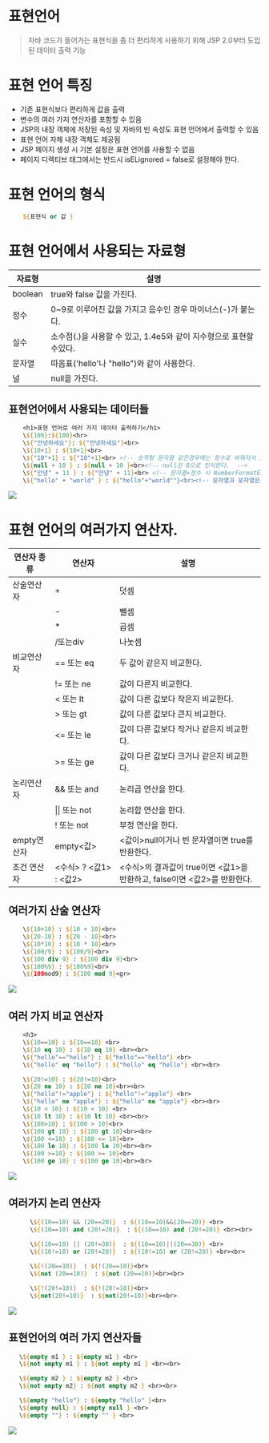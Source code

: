 # 표현언어
> 자바 코드가 들어가는 표현식을 좀 더 편리하게 사용하기 위해 JSP 2.0부터 도입된 데이터 출력 기능

# 표현 언어 특징
-  기존 표현식보다 편리하게 값을 출력
- 변수의 여러 가지 연산자를 포함할 수 있음
- JSP의 내장 객체에 저장된 속성 및 자바의 빈 속성도 표현 언어에서 출력할 수 있음
- 표현 언어 자체 내장 객체도 제공됨
- JSP 페이지 생성 시 기본 설정은 표현 언어를 사용할 수 없음
- 페이지 디렉티브 태그에서는 반드시 isELignored = false로 설정해야 한다.

# 표현 언어의 형식
```jsp
    ${표현식 or 값 }
```

# 표현 언어에서 사용되는 자료형
|자료형|설명|
|----|----|
|boolean| true와 false 값을 가진다. |
|정수| 0~9로 이루어진 값을 가지고 음수인 경우 마이너스(-)가 붙는다.|
|실수| 소수점(.)을 사용할 수 있고, 1.4e5와 같이 지수형으로 표현할 수있다.|
|문자열|따옴표('hello'나 "hello")와 같이 사용한다.|
|널|null을 가진다.|

## **표현언어에서 사용되는 데이터들**
```jsp
	<h1>표현 언어로 여러 가지 데이터 출력하기</h1>
	\${100}:${100}<hr>
	\${"안녕하세요"}: ${"안녕하세요"}<br>
	\${10+1} : ${10+1}<br> 
	\${"10"+1} : ${"10"+1}<br> <!-- 숫자형 문자열 같은경우에는 정수로 바꿔저서 10 +1로 연산이 가능하다 -->
	\${null + 10 } : ${null + 10 }<br><!-- null은 0으로 인식한다.  -->
	\${"안녕" + 11 } : ${"안녕" + 11}<br> <!-- 문자열+정수 시 NumberFormatException에러 발생  -->
	\${"hello" + "world" } : ${"hello"+"world""}<br><!-- 문자열과 문자열은 더할 수 없다.  -->
```
<img src ="https://user-images.githubusercontent.com/69107255/107801186-1d15d900-6da3-11eb-8092-375d0299a2af.png">

# 표현 언어의 여러가지 연산자.
|연산자 종류|연산자|설명|
|----|----|----|
|산술연산자|+|덧셈
||-|뺄셈|
||*|곱셈|
||/또는div|나눗셈|
|비교연산자|== 또는 eq|두 값이 같은지 비교한다.|
||!= 또는 ne|값이 다른지 비교한다.
||< 또는 lt |값이 다른 값보다 작은지 비교한다.|
||> 또는 gt|값이 다른 값보다 큰지 비교한다.|
||<= 또는 le|값이 다른 값보다 작거나 같은지 비교한다.|
||>= 또는 ge|값이 다른 값보다 크거나 같은지 비교한다.|
|논리연산자| && 또는 and|논리곱 연산을 한다.
||&#124;&#124; 또는 not|논리합 연산을 한다.
||! 또는 not|부정 연산을 한다.|
|empty연산자|empty<값>|<값이>null이거나 빈 문자열이면 true를 반환한다.|
|조건 연산자|<수식> ? <값1> : <값2>|<수식>의 결과값이 true이면 <값1>을 반환하고, false이면 <값2>를 반환한다.|

## **여러가지 산술 연산자**
```jsp
	\${10+10} : ${10 + 10}<br>
	\${20-10} : ${20 - 10}<br>
	\${10*10} : ${10 * 10}<br>
	\${100/9} : ${100/9}<br>
	\${100 div 9} : ${100 div 9}<br>
	\${100%9} : ${100%9}<br>
	\${100mod9} : ${100 mod 9}<gr>
```

<img src ="https://user-images.githubusercontent.com/69107255/107801317-4171b580-6da3-11eb-873c-7d572e58ee68.png" >

## **여러 가지 비교 연산자**
```jsp
    <h3>
    \${10==10} : ${10==10} <br>
    \${10 eq 10} : ${10 eq 10} <br><br>
    \${"hello"=="hello"} : ${"hello"=="hello"} <br>
    \${"hello" eq "hello"} : ${"hello" eq "hello"} <br><br>

    \${20!=10} : ${20!=10}<br>
    \${20 ne 10} : ${20 ne 10}<br><br>
    \${"hello"!="apple"} : ${"hello"!="apple"} <br>
    \${"hello" ne "apple"} : ${"hello" ne "apple"} <br><br>
    \${10 < 10} : ${10 < 10} <br>
    \${10 lt 10} : ${10 lt 10} <br><br>
    \${100>10} : ${100 > 10}<br>
    \${100 gt 10} : ${100 gt 10}<br><br>
    \${100 <=10} : ${100 <= 10}<br>
    \${100 le 10} : ${100 le 10}<br><br>
    \${100 >=10} : ${100 >= 10}<br>
    \${100 ge 10} : ${100 ge 10}<br><br>
```

<img src ="https://user-images.githubusercontent.com/69107255/107802503-bf828c00-6da4-11eb-9758-f3f6f691de00.png">


## **여러가지 논리 연산자**

```jsp
      \${(10==10) && (20==20)}  : ${(10==10)&&(20==20)} <br>
      \${(10==10) and (20!=20)}  : ${(10==10) and (20!=20)} <br><br>
 
      \${(10==10) || (20!=30)}  : ${(10==10)||(20==30)} <br>
      \${(10!=10) or (20!=20)}  : ${(10!=10) or (20!=20)} <br><br>

      \${!(20==10)}  : ${!(20==10)}<br>
      \${not (20==10)}  : ${not (20==10)}<br><br>

      \${!(20!=10)}  : ${!(20!=10)}<br>
      \${not(20!=10)}  : ${not(20!=10)}<br><br>   
```

<img src ="https://user-images.githubusercontent.com/69107255/107802660-fbb5ec80-6da4-11eb-9f7b-59ff161d9d76.png">

## **표현언어의 여러 가지 연산자들**

```jsp
   \${empty m1 } : ${empty m1 } <br>
   \${not empty m1 } : ${not empty m1 } <br><br>

   \${empty m2 } : ${empty m2 } <br>
   \${not empty m2} : ${not empty m2 } <br><br>

   \${empty "hello"} : ${empty "hello" }<br>
   \${empty null} : ${empty null } <br>
   \${empty ""} : ${empty "" } <br>
```

<img src ="https://user-images.githubusercontent.com/69107255/107806232-e7c0b980-6da9-11eb-99bd-d7bf171a8b0f.png">